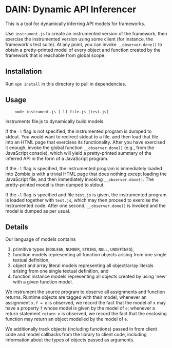 DAIN: Dynamic API Inferencer
============================

This is a tool for dynamically inferring API models for frameworks.

Use `instrument.js` to create an instrumented version of the framework, then exercise the instrumented version using some client (for instance, the framework's test suite).
At any point, you can invoke `__observer.done()` to obtain a pretty-printed model of every object and function created by the framework that is reachable from global scope.

Installation
------------

Run `npm install` in this directory to pull in dependencies.


Usage
-----

        node instrument.js [-l] file.js [test.js]

Instruments file.js to dynamically build models.

If the `-l` flag is not specified, the instrumented program is dumped to stdout. You would want to redirect stdout to a file, and then load that file into an HTML page that exercises its functionality.
After you have exercised it enough, invoke the global function `__observer.done()` (e.g., from the JavaScript console), which will yield a pretty-printed summary of the inferred API in the form of a JavaScript program.

If the `-l` flag is specified, the instrumented program is immediately loaded into Zombie.js with a trivial HTML page that does nothing except loading the JavaScript file, and then immediately invoking `__observer.done()`.
The pretty-printed model is then dumped to stdout.

If the `-l` flag is specified and file `test.js` is given, the instrumented program is loaded together with `test.js`, which may then proceed to exercise the instrumented code.
After one second, `__observer.done()` is invoked and the model is dumped as per usual.


Details
-------

Our language of models contains

  1. primitive types (`BOOLEAN`, `NUMBER`, `STRING`, `NULL`, `UNDEFINED`),
  2. function models representing all function objects arising from one single textual definition,
  3. object and array literal models representing all object/array literals arising from one single textual definition, and
  4. function instance models representing all objects created by using 'new' with a given function model.

We instrument the source program to observe all assignments and function returns.
Runtime objects are tagged with their model; whenever an assignment `x.f = e` is observed, we record the fact that the model of x may have a property `f` whose model is given by the model of `e`;
whenever a return statement `return e` is observed, we record the fact that the enclosing function may return an object modelled by the model of `e`.

We additionally track objects (including functions) passed in from client code and model callbacks from the library to client code, including information about the types of objects passed as arguments.